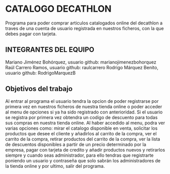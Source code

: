 # CATALOGO DECATHLON
Programa para poder comprar articulos catalogados online del decathlon a traves de una cuenta de usuario registrada en nuestros ficheros, con la que debes pagar con tarjeta.

## INTEGRANTES DEL EQUIPO
Mariano Jiménez Bohórquez, usuario github: marianojimenezbohorquez
Raúl Carrero Ramos, usuario github: raulcarrero
Rodrigo Márquez Benito, usuario github: RodrigoMarquezB

## Objetivos del trabajo
Al entrar al programa el usuario tendra la opcion de poder registrarse por primera vez en nuestros ficheros de nuestra tienda online o poder acceder al menu de opciones si ya ha sido registrado con anterioridad. Si el usuario se registra por primera vez obtendra un codigo de descuento para todas sus compras en nuestra tienda online. Al haber accedido al menu, podra ver varias opciones como: mirar el catalogo disponible en venta, solicitar los productos que desee el cliente y añadirlos al carrito de la compra, ver el carrito de la compra, retirar productos del carrito de la compra, ver la lista de descuentos disponibles a partir de un precio determinado por la empresa, pagar con tarjeta de credito y añadir productos nuevos y retirarlos siempre y cuando seas administrador, para ello tendras que registrarte poniendo un usuario y contraseña que solo sabrán los administradores de la tienda online y por ultimo, salir del programa.
